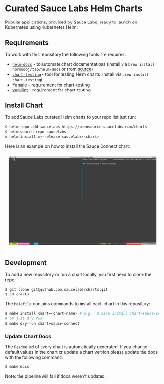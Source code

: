 Curated Sauce Labs Helm Charts
==============================

Popular applications, provided by Sauce Labs, ready to launch on Kubernetes using Kubernetes Helm.

## Requirements

To work with this repository the following tools are required:

- [`helm-docs`](https://github.com/norwoodj/helm-docs#available-templates) - to automate chart documentations (install via `brew install norwoodj/tap/helm-docs` or from [source](https://github.com/norwoodj/helm-docs#installation))
- [`chart-testing`](https://github.com/helm/chart-testing) - tool for testing Helm charts (install via `brew install chart-testing`)
- [Yamale](https://github.com/23andMe/Yamale) - requirement for chart-testing
- [yamllint](https://github.com/adrienverge/yamllint) - requirement for chart-testing

## Install Chart

To add Sauce Labs curated Helm charts to your repo list just run:

```sh
$ helm repo add saucelabs https://opensource.saucelabs.com/charts
$ helm search repo saucelabs
$ helm install my-release saucelabs/<chart>
```

Here is an example on how to install the Sauce Connect chart:

![Installing a chart](.github/assets/demo.gif)

## Development

To add a new repository or run a chart locally, you first need to clone the repo:

```sh
$ git clone git@github.com:saucelabs/charts.git
$ cd charts
```

The `Makefile` contains commands to install each chart in this repository:

```sh
$ make install chart=<chart-name> # e.g. `$ make install chart=sauce-connect`
# or just dry run
$ make dry-run chart=sauce-connect
```

### Update Chart Docs

The `Readme.md` of every chart is automatically generated. If you change default values in the chart or update a chart version please update the docs with the following command:

```sh
$ make docs
```

Note: the pipeline will fail if docs weren't updated.